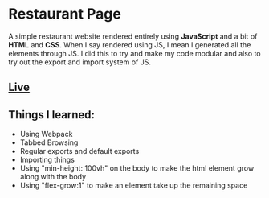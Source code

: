 # Restaurant Page  
A simple restaurant website rendered entirely using **JavaScript** and a bit of **HTML** and **CSS**. When I say rendered using JS, I mean I generated all the elements through JS. I did this to try and make my code modular and also to try out the export and import system of JS.

## [Live]()  
## Things I learned:
- Using Webpack
- Tabbed Browsing
- Regular exports and default exports
- Importing things
- Using "min-height: 100vh" on the body to make the html element grow along with the body
- Using "flex-grow:1" to make an element take up the remaining space
